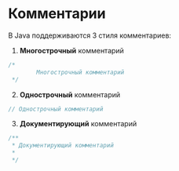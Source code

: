 # Комментарии

В Java поддерживаются 3 стиля комментариев:

1) **Многострочный** комментарий

```java
/*
        Многострочный комментарий
 */
```
2) **Однострочный** комментарий 

```java
// Однострочный комментарий
```

3) **Документирующий** комментарий

```java
/**
 * Документирующий комментарий
 * 
 */
```
